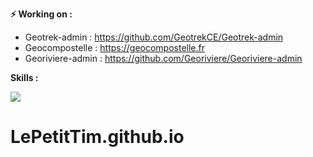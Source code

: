 **⚡ Working on :**

- Geotrek-admin : https://github.com/GeotrekCE/Geotrek-admin
- Geocompostelle : https://geocompostelle.fr
- Georiviere-admin : https://github.com/Georiviere/Georiviere-admin


**Skills :**

<img
  src="https://cr-skills-chart-widget.azurewebsites.net/api/api?username=lepetittim&skills=JavaScript,TypeScript,Python,Shell,Plpgsql,css,html"
/>

<!--
**LePetitTim/LePetitTim** is a ✨ _special_ ✨ repository because its `README.md` (this file) appears on your GitHub profile.

Here are some ideas to get you started:

- 🔭 I’m currently working on ...
- 🌱 I’m currently learning ...
- 👯 I’m looking to collaborate on ...
- 🤔 I’m looking for help with ...
- 💬 Ask me about ...
- 📫 How to reach me: ...
- 😄 Pronouns: ...
- ⚡ Fun fact: ...
-->
# LePetitTim.github.io
